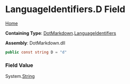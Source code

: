 # LanguageIdentifiers\.D Field

[Home](../../../README.md)

**Containing Type**: [DotMarkdown](../../README.md)\.[LanguageIdentifiers](../README.md)

**Assembly**: DotMarkdown\.dll

```csharp
public const string D = "d"
```

### Field Value

System\.[String](https://docs.microsoft.com/en-us/dotnet/api/system.string)
